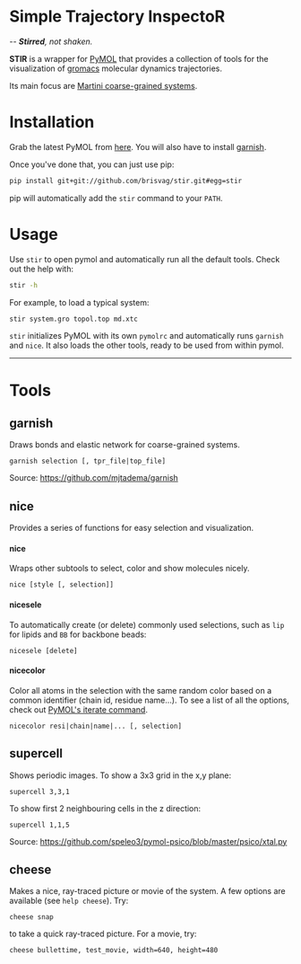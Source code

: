 # Simple Trajectory InspectoR

-- _**Stirred**, not shaken._

**STIR** is a wrapper for [PyMOL](https://github.com/schrodinger/pymol-open-source) that provides a
collection of tools for the visualization of [gromacs](ww.gromacs.org) molecular dynamics trajectories.

Its main focus are [Martini coarse-grained systems](cgmartini.nl).

# Installation

Grab the latest PyMOL from [here](https://github.com/schrodinger/pymol-open-source). You will also
have to install [garnish](https://github.com/mjtadema/garnish).

Once you've done that, you can just use pip:
```bash
pip install git+git://github.com/brisvag/stir.git#egg=stir
```
pip will automatically add the `stir` command to your `PATH`.

# Usage

Use `stir` to open pymol and automatically run all the default tools. Check out the help with:
```bash
stir -h
```

For example, to load a typical system:
```bash
stir system.gro topol.top md.xtc
```
`stir` initializes PyMOL with its own `pymolrc` and automatically runs `garnish` and `nice`.
It also loads the other tools, ready to be used from within pymol. 

---

# Tools

## garnish
Draws bonds and elastic network for coarse-grained systems.
```
garnish selection [, tpr_file|top_file]
```
Source: https://github.com/mjtadema/garnish

## nice
Provides a series of functions for easy selection and visualization.

#### nice
Wraps other subtools to select, color and show molecules nicely.
```
nice [style [, selection]]
```

#### nicesele
To automatically create (or delete) commonly used selections, such as `lip` for lipids and `BB` for backbone beads:
```
nicesele [delete]
```

#### nicecolor 
Color all atoms in the selection with the same random color based on a common identifier (chain id, residue name...).
To see a list of all the options, check out [PyMOL's iterate command](https://pymolwiki.org/index.php/Iterate).
```
nicecolor resi|chain|name|... [, selection]
```

## supercell
Shows periodic images. To show a 3x3 grid in the x,y plane:
```
supercell 3,3,1
```
To show first 2 neighbouring cells in the z direction:
```
supercell 1,1,5
```
Source: https://github.com/speleo3/pymol-psico/blob/master/psico/xtal.py

## cheese
Makes a nice, ray-traced picture or movie of the system. A few options are available (see `help cheese`). Try:
```
cheese snap
```
to take a quick ray-traced picture. For a movie, try:
```
cheese bullettime, test_movie, width=640, height=480
```

